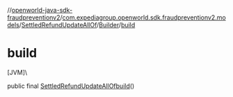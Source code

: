 //[openworld-java-sdk-fraudpreventionv2](../../../../index.md)/[com.expediagroup.openworld.sdk.fraudpreventionv2.models](../../index.md)/[SettledRefundUpdateAllOf](../index.md)/[Builder](index.md)/[build](build.md)

# build

[JVM]\

public final [SettledRefundUpdateAllOf](../index.md)[build](build.md)()

